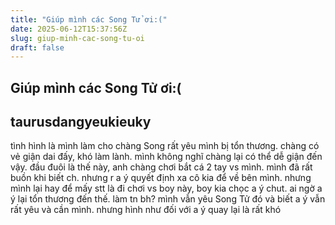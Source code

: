 ```yaml
---
title: "Giúp mình các Song Tử ơi:("
date: 2025-06-12T15:37:56Z
slug: giup-minh-cac-song-tu-oi
draft: false
---
```


## Giúp mình các Song Tử ơi:(

## taurusdangyeukieuky

tình hình là mình làm cho chàng Song rất yêu mình bị tổn thương.
chàng có vẻ giận dai đấy, khó làm lành.
mình không nghĩ chàng lại có thể dễ giận đến vậy. đầu đuôi là thế này, anh chàng chơi bắt cá 2 tay vs mình. mình đã rất buồn khi biết ch. nhưng r a ý quyết định xa cô kia để về bên mình. nhưng mình lại hay để mấy stt là đi chơi vs boy này, boy kia chọc a ý chut. ai ngờ a ý lại tổn thương đến thế.
làm tn bh? mình vẫn yêu Song Tử đó và biết a ý vẫn rất yêu và cần mình. nhưng hình như đối với a ý quay lại là rất khó